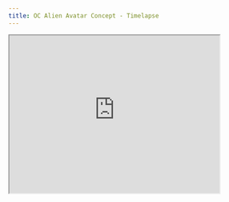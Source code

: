 ```yaml
---
title: OC Alien Avatar Concept - Timelapse
---
```


<iframe width="420" height="315"
src="https://www.youtube.com/embed/rQkZKqob8bg">
</iframe>
